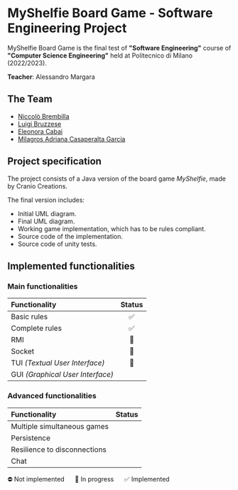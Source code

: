 # MyShelfie Board Game - Software Engineering Project
MyShelfie Board Game is the final test of **"Software Engineering"** course of **"Computer Science Engineering"** held at Politecnico di Milano (2022/2023).

**Teacher**: Alessandro Margara

## The Team
* [Niccolò Brembilla](https://github.com/BrembillaNiccolo)
* [Luigi Bruzzese](https://github.com/luigibruzzese)
* [Eleonora Cabai](https://github.com/lele1001)
* [Milagros Adriana Casaperalta Garcia](https://github.com/MilagrosCasaperalta)

## Project specification
The project consists of a Java version of the board game *MyShelfie*, made by Cranio Creations.

<!-- Project requirements: [link](https://github.com/nicolozambon/ing-sw-2022-sciarrabba-sironi-zambon/blob/master/resources/requirements.pdf?raw=true). -->

The final version includes:
* Initial UML diagram.
* Final UML diagram.
* Working game implementation, which has to be rules compliant.
* Source code of the implementation.
* Source code of unity tests.

## Implemented functionalities

### Main functionalities
| Functionality                    | Status |
|:---------------------------------|:------:|
| Basic rules                      | ✅ |
| Complete rules                   | ✅ |
| RMI                              | :arrows_counterclockwise: |
| Socket                           | :arrows_counterclockwise: |
| TUI _(Textual User Interface)_   | :arrows_counterclockwise: |
| GUI _(Graphical User Interface)_ |        |

### Advanced functionalities
| Functionality                | Status |
|:-----------------------------|:------:|
| Multiple simultaneous games  |        |
| Persistence                  |        |
| Resilience to disconnections |        |
| Chat                         |        |

⛔ Not implemented &nbsp;&nbsp;&nbsp;&nbsp; :arrows_counterclockwise: In progress &nbsp;&nbsp;&nbsp;&nbsp; ✅ Implemented
